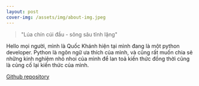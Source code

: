 ```yaml
---
layout: post
cover-img: /assets/img/about-img.jpeg
---
```

>"Lúa chín cúi đầu - sông sâu tĩnh lặng"


Hello mọi người, mình là Quốc Khánh hiện tại mình đang là một python developer.
Python là ngôn ngữ ưa thích của mình, và cũng rất muốn chia sẻ những kinh nghiệm nhỏ nhoi của 
mình để lan toả kiến thức đồng thời cũng là củng cố lại kiến thức của mình.

[Github repository](https://github.com/akatekhanh/akatekhanh.github.io)